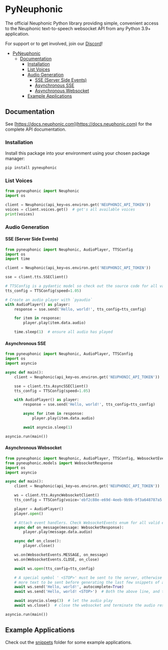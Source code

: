 # PyNeuphonic
The official Neuphonic Python library providing simple, convenient access to the Neuphonic text-to-speech websocket
API from any Python 3.9+ application.

For support or to get involved, join our [Discord](https://discord.gg/G258vva7gZ)!

- [PyNeuphonic](#pyneuphonic)
     - [Documentation](#documentation)
         - [Installation](#installation)
         - [List Voices](#list-voices)
         - [Audio Generation](#audio-generation)
             - [SSE (Server Side Events)](#sse-server-side-events)
             - [Asynchronous SSE](#asynchronous-sse)
             - [Asynchronous Websocket](#asynchronous-websocket)
         - [Example Applications](#example-applications)

## Documentation
See [https://docs.neuphonic.com](https://docs.neuphonic.com) for the complete API documentation.

### Installation
Install this package into your environment using your chosen package manager:

```bash
pip install pyneuphonic
```

### List Voices
```python
from pyneuphonic import Neuphonic
import os

client = Neuphonic(api_key=os.environ.get('NEUPHONIC_API_TOKEN'))
voices = client.voices.get()  # get's all available voices
print(voices)
```

### Audio Generation
#### SSE (Server Side Events)
```python
from pyneuphonic import Neuphonic, AudioPlayer, TTSConfig
import os
import time

client = Neuphonic(api_key=os.environ.get('NEUPHONIC_API_TOKEN'))

sse = client.tts.SSEClient()

# TTSConfig is a pydantic model so check out the source code for all valid options
tts_config = TTSConfig(speed=1.05)

# Create an audio player with `pyaudio`
with AudioPlayer() as player:
    response = sse.send('Hello, world!', tts_config=tts_config)

    for item in response:
        player.play(item.data.audio)

    time.sleep(1)  # ensure all audio has played
```

#### Asynchronous SSE
```python
from pyneuphonic import Neuphonic, AudioPlayer, TTSConfig
import os
import asyncio

async def main():
    client = Neuphonic(api_key=os.environ.get('NEUPHONIC_API_TOKEN'))

    sse = client.tts.AsyncSSEClient()
    tts_config = TTSConfig(speed=1.05)

    with AudioPlayer() as player:
        response = sse.send('Hello, world!', tts_config=tts_config)

        async for item in response:
            player.play(item.data.audio)

        await asyncio.sleep(1)

asyncio.run(main())
```

#### Asynchronous Websocket
```python
from pyneuphonic import Neuphonic, AudioPlayer, TTSConfig, WebsocketEvents
from pyneuphonic.models import WebsocketResponse
import os
import asyncio

async def main():
    client = Neuphonic(api_key=os.environ.get('NEUPHONIC_API_TOKEN'))

    ws = client.tts.AsyncWebsocketClient()
    tts_config = TTSConfig(voice='ebf2c88e-e69d-4eeb-9b9b-9f3a648787a5')

    player = AudioPlayer()
    player.open()

    # Attach event handlers. Check WebsocketEvents enum for all valid events.
    async def on_message(message: WebsocketResponse):
        player.play(message.data.audio)

    async def on_close():
        player.close()

    ws.on(WebsocketEvents.MESSAGE, on_message)
    ws.on(WebsocketEvents.CLOSE, on_close)

    await ws.open(tts_config=tts_config)

    # A special symbol ' <STOP>' must be sent to the server, otherwise the server will wait for
    # more text to be sent before generating the last few snippets of audio
    await ws.send('Hello, world!', autocomplete=True)
    await ws.send('Hello, world! <STOP>')  # Both the above line, and this line, are equivalent

    await asyncio.sleep(3)  # let the audio play
    await ws.close()  # close the websocket and terminate the audio resources

asyncio.run(main())
```

## Example Applications
Check out the [snippets](./snippets/) folder for some example applications.
